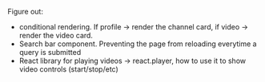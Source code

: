 Figure out:

- conditional rendering. If profile -> render the channel card, if video -> render the video card.
- Search bar component. Preventing the page from reloading everytime a query is submitted
- React library for playing videos -> react.player, how to use it to show video controls (start/stop/etc)
